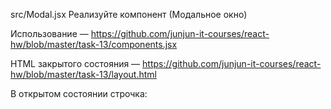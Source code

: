 src/Modal.jsx
Реализуйте компонент <Modal> (Модальное окно)

Использование — https://github.com/junjun-it-courses/react-hw/blob/master/task-13/components.jsx

HTML закрытого состояния — https://github.com/junjun-it-courses/react-hw/blob/master/task-13/layout.html

В открытом состоянии строчка: <div class="modal" style="display: none;"> заменяется
на <div class="modal fade show" style="display: block;">

У открытого модального окна две кнопки закрывающие его: крестик справа вверху и кнопка Cancel справа внизу.

Подсказка
https://getbootstrap.com/docs/5.1/components/modal/
